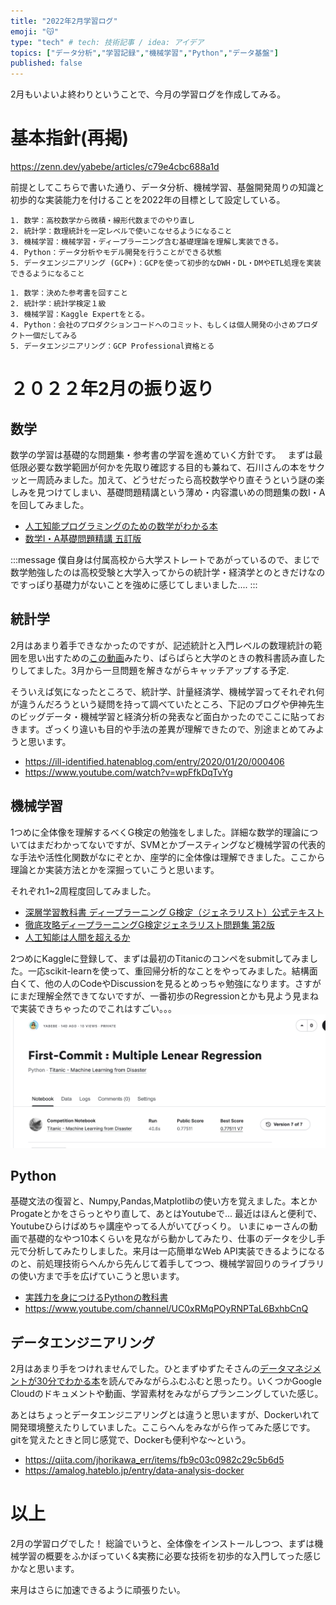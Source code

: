 ```yaml
---
title: "2022年2月学習ログ"
emoji: "😽"
type: "tech" # tech: 技術記事 / idea: アイデア
topics: ["データ分析","学習記録","機械学習","Python","データ基盤"]
published: false
---
```


2月もいよいよ終わりということで、今月の学習ログを作成してみる。

# 基本指針(再掲)
https://zenn.dev/yabebe/articles/c79e4cbc688a1d

前提としてこちらで書いた通り、データ分析、機械学習、基盤開発周りの知識と初歩的な実装能力を付けることを2022年の目標として設定している。

```js:Objectives
1. 数学：高校数学から微積・線形代数までのやり直し
2. 統計学：数理統計を一定レベルで使いこなせるようになること
3. 機械学習：機械学習・ディープラーニング含む基礎理論を理解し実装できる。
4. Python：データ分析やモデル開発を行うことができる状態
5. データエンジニアリング (GCP+)：GCPを使って初歩的なDWH・DL・DMやETL処理を実装できるようになること
```

```js:KeyResults
1. 数学：決めた参考書を回すこと
2. 統計学：統計学検定１級
3. 機械学習：Kaggle Expertをとる。
4. Python：会社のプロダクションコードへのコミット、もしくは個人開発の小さめプロダクト一個だしてみる
5. データエンジニアリング：GCP Professional資格とる
```


# ２０２２年2月の振り返り

## 数学
数学の学習は基礎的な問題集・参考書の学習を進めていく方針です。　
まずは最低限必要な数学範囲が何かを先取り確認する目的も兼ねて、石川さんの本をサクッと一周読みました。加えて、どうせだったら高校数学やり直そうという謎の楽しみを見つけてしまい、基礎問題精講という薄め・内容濃いめの問題集の数I・Aを回してみました。

- [人工知能プログラミングのための数学がわかる本](https://amzn.to/3IkmAgN)
- [数学I・A基礎問題精講 五訂版](https://www.amazon.co.jp/gp/product/4010347066/ref=as_li_tl?ie=UTF8&camp=247&creative=1211&creativeASIN=4010347066&linkCode=as2&tag=yabebe05-22&linkId=4d08effbb842b219a66d63ea7b551afa)


:::message
僕自身は付属高校から大学ストレートであがっているので、まじで数学勉強したのは高校受験と大学入ってからの統計学・経済学とのときだけなのですっぽり基礎力がないことを強めに感じてしまいました....
:::


## 統計学
2月はあまり着手できなかったのですが、記述統計と入門レベルの数理統計の範囲を思い出すための[この動画](https://www.youtube.com/watch?v=L3Kt-y15jSM)みたり、ぱらぱらと大学のときの教科書読み直したりしてました。3月から一旦問題を解きながらキャッチアップする予定.

そういえば気になったところで、統計学、計量経済学、機械学習ってそれぞれ何が違うんだろうという疑問を持って調べていたところ、下記のブログや伊神先生のビッグデータ・機械学習と経済分析の発表など面白かったのでここに貼っておきます。ざっくり違いも目的や手法の差異が理解できたので、別途まとめてみようと思います。

- https://ill-identified.hatenablog.com/entry/2020/01/20/000406
- https://www.youtube.com/watch?v=wpFfkDqTvYg

## 機械学習
1つめに全体像を理解するべくG検定の勉強をしました。詳細な数学的理論についてはまだわかってないですが、SVMとかブースティングなど機械学習の代表的な手法や活性化関数がなにぞとか、座学的に全体像は理解できました。ここから理論とか実装方法とかを深掘っていこうと思います。

それぞれ1~2周程度回してみました。
- [深層学習教科書 ディープラーニング G検定（ジェネラリスト）公式テキスト](https://www.amazon.co.jp/gp/product/B08XZDJDH2/ref=as_li_tl?ie=UTF8&camp=247&creative=1211&creativeASIN=B08XZDJDH2&linkCode=as2&tag=yabebe05-22&linkId=9bfa1d0ce426ce0cb4e647d7aa40804d)
- [徹底攻略ディープラーニングG検定ジェネラリスト問題集 第2版](https://www.amazon.co.jp/gp/product/4295011630/ref=as_li_qf_asin_il_tl?ie=UTF8&tag=yabebe05-22&creative=1211&linkCode=as2&creativeASIN=4295011630&linkId=c479bd39512f4f9acce1b6d2a6d55a2d)
- [人工知能は人間を超えるか](https://www.amazon.co.jp/gp/product/B00UAAK07S/ref=as_li_qf_asin_il_tl?ie=UTF8&tag=yabebe05-22&creative=1211&linkCode=as2&creativeASIN=B00UAAK07S&linkId=c606f196219343170e8e01f0999af7fb)

2つめにKaggleに登録して、まずは最初のTitanicのコンペをsubmitしてみました。一応scikit-learnを使って、重回帰分析的なことをやってみました。結構面白くて、他の人のCodeやDiscussionを見るとめっちゃ勉強になります。さすがにまだ理解全然できてないですが、一番初歩のRegressionとかも見よう見まねで実装できちゃったのでこれはすごい。。。
![](/images/kaggle-entry.png)

## Python
基礎文法の復習と、Numpy,Pandas,Matplotlibの使い方を覚えました。本とかProgateとかをさらっとやり直して、あとはYoutubeで...
最近はほんと便利で、Youtubeひらけばめちゃ講座やってる人がいてびっくり。
いまにゅーさんの動画で基礎的なやつ10本くらいを見ながら動かしてみたり、仕事のデータを少し手元で分析してみたりしました。来月は一応簡単なWeb API実装できるようになるのと、前処理技術らへんから先んじて着手してつつ、機械学習回りのライブラリの使い方まで手を広げていこうと思います。

- [実践力を身につけるPythonの教科書](https://www.amazon.co.jp/gp/product/B01M29DK5W/ref=as_li_qf_asin_il_tl?ie=UTF8&tag=yabebe05-22&creative=1211&linkCode=as2&creativeASIN=B01M29DK5W&linkId=9c7d590212c055f565ce904ede3adcd2)
- https://www.youtube.com/channel/UC0xRMqPOyRNPTaL6BxhbCnQ


## データエンジニアリング
2月はあまり手をつけれませんでした。ひとまずゆずたそさんの[データマネジメントが30分でわかる本](https://www.amazon.co.jp/gp/product/B085W4YSZJ/ref=as_li_qf_asin_il_tl?ie=UTF8&tag=yabebe05-22&creative=1211&linkCode=as2&creativeASIN=B085W4YSZJ&linkId=95800b7538aa2314a039d42d39774a55)を読んでみながらふむふむと思ったり。いくつかGoogle Cloudのドキュメントや動画、学習素材をみながらプランニングしていた感じ。

あとはちょっとデータエンジニアリングとは違うと思いますが、Dockerいれて開発環境整えたりしていました。ここらへんをみながら作ってみた感じです。gitを覚えたときと同じ感覚で、Dockerも便利やな〜という。
- https://qiita.com/jhorikawa_err/items/fb9c03c0982c29c5b6d5
- https://amalog.hateblo.jp/entry/data-analysis-docker


# 以上
2月の学習ログでした！
総論でいうと、全体像をインストールしつつ、まずは機械学習の概要をふかぼっていく&実務に必要な技術を初歩的な入門してった感じかなと思います。

来月はさらに加速できるように頑張りたい。
